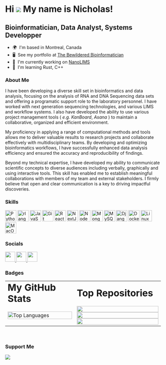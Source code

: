 # Hi ![](https://user-images.githubusercontent.com/18350557/176309783-0785949b-9127-417c-8b55-ab5a4333674e.gif) My name is Nicholas!

## Bioinformatician, Data Analyst, Systems Developper

- 🌍  I'm based in Montreal, Canada
- 🖥️  See my portfolio at [The Bewildered Bioinformatician](http://bwbioinfo.com)
- 🚀  I'm currently working on [NanoLIMS](http://github.com/bwbioinfo/nanolims)
- 🧠  I'm learning Rust, C++

### About Me

I have been developing a diverse skill set in bioinformatics and data analysis, focusing on the analysis of RNA and DNA Sequencing data sets and offering a programatic support role to the laboratory personnel. I have worked with next generation sequencing technologies, and various LIMS and workflow systems. I also have developed the ability to use various project management tools ( _e.g._ _KanBoard_, _Asana_ ) to maintain a collaborative, organized and efficient environment.

My proficiency in applying a  range of computational methods and tools allows me to deliver valuable results to research projects and collaborate effectively with multidisciplinary teams. By developing and optimizing bioinformatics workflows, I have successfully enhanced data analysis efficiency and ensured the accuracy and reproducibility of findings.

Beyond my technical expertise, I have developed my ability to communicate scientific concepts to diverse audiences including verbally, graphically and using interactive tools. This skill has enabled me to establish meaningful collaborations with members of my team and external stakeholders. I firmly believe that open and clear communication is a key to driving impactful discoveries.

### Skills

[<img alt="Python" width="36" height="36" src="https://raw.githubusercontent.com/danielcranney/readme-generator/main/public/icons/skills/python-colored.svg" />](https://www.python.org/)
[<img alt="rlang" width="36" height="36" src="https://raw.githubusercontent.com/danielcranney/readme-generator/main/public/icons/skills/rlang-colored.svg" />](https://www.r-project.org/)
[<img alt="JavaScript" width="36" height="36" src="https://raw.githubusercontent.com/danielcranney/readme-generator/main/public/icons/skills/javascript-colored.svg" />](https://developer.mozilla.org/en-US/docs/Web/JavaScript)
[<img alt="Git" width="36" height="36" src="https://raw.githubusercontent.com/danielcranney/readme-generator/main/public/icons/skills/git-colored.svg" />](https://git-scm.com/)
[<img alt="React" width="36" height="36" src="https://raw.githubusercontent.com/danielcranney/readme-generator/main/public/icons/skills/react-colored.svg" />](https://reactjs.org/)
[<img alt="NextJs" width="36" height="36" src="https://raw.githubusercontent.com/danielcranney/readme-generator/main/public/icons/skills/nextjs-colored.svg" />](https://nextjs.org/docs)
[<img alt="NodeJS" width="36" height="36" src="https://raw.githubusercontent.com/danielcranney/readme-generator/main/public/icons/skills/nodejs-colored.svg" />](https://nodejs.org/en/)
[<img alt="MongoDB" width="36" height="36" src="https://raw.githubusercontent.com/danielcranney/readme-generator/main/public/icons/skills/mongodb-colored.svg" />](https://www.mongodb.com/)
[<img alt="MySQL" width="36" height="36" src="https://raw.githubusercontent.com/danielcranney/readme-generator/main/public/icons/skills/mysql-colored.svg" />](https://www.mysql.com/)
[<img alt="Django" width="36" height="36" src="https://raw.githubusercontent.com/danielcranney/readme-generator/main/public/icons/skills/django-colored.svg" />](https://www.djangoproject.com/)
[<img alt="Docker" width="36" height="36" src="https://raw.githubusercontent.com/danielcranney/readme-generator/main/public/icons/skills/docker-colored.svg" />](https://www.docker.com/)
[<img alt="Linux" width="36" height="36" src="https://raw.githubusercontent.com/danielcranney/readme-generator/main/public/icons/skills/linux-colored.svg" />](https://www.linux.org)
[<img alt="MacOS" width="36" height="36" src="https://raw.githubusercontent.com/danielcranney/readme-generator/main/public/icons/skills/macos-colored.svg" />](https://apple.com)


### Socials

<p align="left">
    <a href="https://www.github.com/bwbioinfo" target="_blank" rel="noreferrer">
        <picture>
            <source media="(prefers-color-scheme: dark)" srcset="https://raw.githubusercontent.com/danielcranney/readme-generator/main/public/icons/socials/github-dark.svg" />
            <source media="(prefers-color-scheme: light)" srcset="https://raw.githubusercontent.com/danielcranney/readme-generator/main/public/icons/socials/github.svg" />
            <img src="https://raw.githubusercontent.com/danielcranney/readme-generator/main/public/icons/socials/github.svg" width="32" height="32" />
        </picture>
    </a>
    <a href="https://www.stackoverflow.com/users/2320946/bwbioinfo" target="_blank" rel="noreferrer">
        <picture>
            <source media="(prefers-color-scheme: dark)" srcset="https://raw.githubusercontent.com/danielcranney/readme-generator/main/public/icons/socials/stackoverflow.svg" />
            <img src="https://raw.githubusercontent.com/danielcranney/readme-generator/main/public/icons/socials/stackoverflow.svg" width="32" height="32" />
            <source media="(prefers-color-scheme: light)" srcset="https://raw.githubusercontent.com/danielcranney/readme-generator/main/public/icons/socials/stackoverflow.svg" />
            <img src="https://raw.githubusercontent.com/danielcranney/readme-generator/main/public/icons/socials/stackoverflow.svg" width="32" height="32" />
        </picture>
    </a>
</p>

### Badges

<table border="0px">
 <tr>
    <td><b style="font-size:30px">My GitHub Stats</b></td>
    <td><b style="font-size:30px">Top Repositories</b></td>
 </tr>
 <tr>
    <td width=40%>
        <!-- <a href="https://www.github.com/bwbioinfo">
            <img src="https://github-readme-stats.vercel.app/api?username=bwbioinfo&show_icons=true&hide=&count_private=true&title_color=0891b2&text_color=ffffff&icon_color=0891b2&bg_color=1c1917&hide_border=true&show_icons=true" alt="bwbioinfo's GitHub stats" />
        </a>
        <a href="https://www.github.com/bwbioinfo">
            <img src="https://github-readme-streak-stats.herokuapp.com/?user=bwbioinfo&stroke=ffffff&background=1c1917&ring=0891b2&fire=0891b2&currStreakNum=ffffff&currStreakLabel=0891b2&sideNums=ffffff&sideLabels=ffffff&dates=ffffff&hide_border=true" />
        </a>
        <a href="https://www.github.com/bwbioinfo">
            <img src="https://github-readme-activity-graph.cyclic.app/graph?username=bwbioinfo&bg_color=1c1917&color=ffffff&line=0891b2&point=ffffff&area_color=1c1917&area=true&hide_border=true&custom_title=GitHub%20Commits%20Graph" alt="GitHub Commits Graph" />
        </a> -->
        <a href="https://github.com/bwbioinfo" align="left">
            <img align="left" width="100%" src="https://github-readme-stats.vercel.app/api/top-langs/?username=bwbioinfo&langs_count=10&title_color=000000&text_color=ffffff&icon_color=f97316&bg_color=581c87&hide_border=true&locale=en&custom_title=Top%20%Languages" alt="Top Languages" />
        </a>
    </td>
    <td width=50%>
        <a href="https://github.com/bwbioinfo/minilims" align="center">
            <img align="left" width="100%" src="https://github-readme-stats.vercel.app/api/pin/?username=bwbioinfo&repo=minilims&title_color=000000&text_color=ffffff&icon_color=f97316&bg_color=581c87&hide_border=true&locale=en" />
        </a>
        <a href="https://github.com/bwbioinfo/KEGGAPI.jl" align="center">
            <img align="left" width="100%" src="https://github-readme-stats.vercel.app/api/pin/?username=bwbioinfo&repo=KEGGAPI.jl&title_color=000000&text_color=ffffff&icon_color=f97316&bg_color=581c87&hide_border=true&locale=en" />
        </a>
        <a href="https://github.com/bwbioinfo/docker-cwl-template" align="center">
            <img align="left" width="100%" src="https://github-readme-stats.vercel.app/api/pin/?username=bwbioinfo&repo=docker-cwl-template&title_color=000000&text_color=ffffff&icon_color=f97316&bg_color=581c87&hide_border=true&locale=en" />
        </a>
    </td>
 </tr>
</table>

<br />

### Support Me
<p>
<a href="https://www.buymeacoffee.com/bwbioinfo">
    <img src="https://img.buymeacoffee.com/button-api/?text=Buy me a coffee&amp;emoji=&amp;slug=bwbioinfo&amp;button_colour=BD5FFF&amp;font_colour=ffffff&amp;font_family=Cookie&amp;outline_colour=000000&amp;coffee_colour=FFDD00">
</a>
</p>
</ul>
